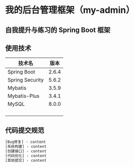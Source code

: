 # 我的后台管理框架（my-admin）

## **自我提升与练习的 Spring Boot 框架**

## 使用技术

| 技术名          | 版本  |
| --------------- | ----- |
| Spring Boot     | 2.6.4 |
| Spring Security | 5.6.2 |
| Mybatis         | 3.5.9 |
| Mybatis-Plus    | 3.4.1 |
| MySQL           | 8.0.0 |
|                 |       |
|                 |       |
|                 |       |
|                 |       |

## 代码提交规范

```txt
[Bug修复] - content
[系统构建] - content
[创建接口] - content
[代码优化] - content
[其他提交] - content
```

